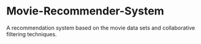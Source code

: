 # Movie-Recommender-System
A recommendation system based on the movie data sets and collaborative filtering techniques. 
